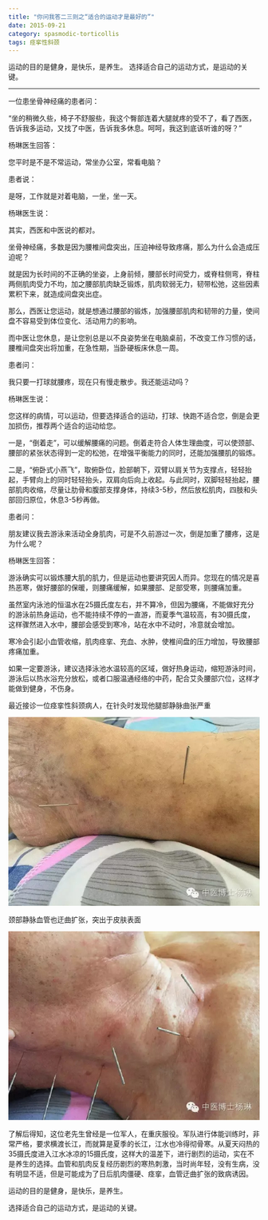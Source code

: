 ```yaml
---
title: "你问我答二三则之“适合的运动才是最好的”"
date: 2015-09-21
category: spasmodic-torticollis
tags: 痉挛性斜颈
---
```


运动的目的是健身，是快乐，是养生。
选择适合自己的运动方式，是运动的关键。

***

一位患坐骨神经痛的患者问：

“坐的稍微久些，椅子不舒服些，我这个臀部连着大腿就疼的受不了，看了西医，告诉我多运动，又找了中医，告诉我多休息。呵呵，我这到底该听谁的呀？”

杨琳医生回答：

您平时是不是不常运动，常坐办公室，常看电脑？

患者说：

是呀，工作就是对着电脑，一坐，坐一天。

杨琳医生说：

其实，西医和中医说的都对。

坐骨神经痛，多数是因为腰椎间盘突出，压迫神经导致疼痛，那么为什么会造成压迫呢？

就是因为长时间的不正确的坐姿，上身前倾，腰部长时间受力，或脊柱侧弯，脊柱两侧肌肉受力不均，加之腰部肌肉缺乏锻炼，肌肉软弱无力，韧带松弛，这些因素累积下来，就造成间盘突出症。

那么，西医让您运动，就是想通过腰部的锻炼，加强腰部肌肉和韧带的力量，使间盘不容易受到体位变化、活动用力的影响。

而中医让您休息，是让您别总是以不良姿势坐在电脑桌前，不改变工作习惯的话，腰椎间盘突出将加重，在急性期，当卧硬板床休息一周。

患者问：

我只要一打球就腰疼，现在只有慢走散步。我还能运动吗？

杨琳医生说：

您这样的病情，可以运动，但要选择适合的运动，打球、快跑不适合您，倒是会更加损伤，推荐两个适合的运动给您。

一是，“倒着走”，可以缓解腰痛的问题。倒着走符合人体生理曲度，可以使颈部、腰部的紧张状态得到一定的松弛，在增强平衡能力的同时，还能加强腰肌的锻炼。

二是，“俯卧式小燕飞”，取俯卧位，脸部朝下，双臂以肩关节为支撑点，轻轻抬起，手臂向上的同时轻轻抬头，双肩向后向上收起。与此同时，双脚轻轻抬起，腰部肌肉收缩，尽量让肋骨和腹部支撑身体，持续3-5秒，然后放松肌肉，四肢和头部回归原位，休息3-5秒再做。

患者问：

朋友建议我去游泳来活动全身肌肉，可是不久前游过一次，倒是加重了腰疼，这是为什么呢？

杨琳医生回答：

游泳确实可以锻炼腰大肌的肌力，但是运动也要讲究因人而异。您现在的情况是喜热恶寒，做好腰部的保暖，则腰痛缓解，如果腰部、足部受寒，则腰痛加重。

虽然室内泳池的恒温水在25摄氏度左右，并不算冷，但因为腰痛，不能做好充分的游泳前热身运动，也不能持续不停的一直游，而夏季气温较高，有30摄氏度，这样骤然进入水中，腰部会感受到寒冷，站在水中不动时，冷意就会增加。

寒冷会引起小血管收缩，肌肉痉挛、充血、水肿，使椎间盘的压力增加，导致腰部疼痛加重。

如果一定要游泳，建议选择泳池水温较高的区域，做好热身运动，缩短游泳时间，游泳后以热水浴充分放松，或者口服温通经络的中药，配合艾灸腰部穴位，这样才能做到健身，不伤身。

最近接诊一位痉挛性斜颈病人，在针灸时发现他腿部静脉曲张严重

![](/media/2015/09/21-01.jpg)

颈部静脉血管也迂曲扩张，突出于皮肤表面

![](/media/2015/09/21-02.jpg)

了解后得知，这位老先生曾经是一位军人，在重庆服役。军队进行体能训练时，非常严格，要求横渡长江，而就算是夏季的长江，江水也冷得彻骨寒。从夏天闷热的35摄氏度进入江水冰凉的15摄氏度，这样大的温差下，进行剧烈的运动，实在不是养生的选择。血管和肌肉反复经历剧烈的寒热刺激，当时尚年轻，没有生病，没有明显不适，但是可能成为了日后肌肉僵硬、痉挛，血管迂曲扩张的致病诱因。

运动的目的是健身，是快乐，是养生。

选择适合自己的运动方式，是运动的关键。



